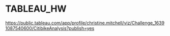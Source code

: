# TABLEAU_HW

https://public.tableau.com/app/profile/christine.mitchell/viz/Challenge_16391087540600/CitibikeAnalysis?publish=yes
